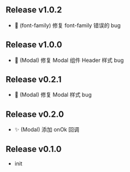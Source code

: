 ## Release v1.0.2
- 🐛 (font-family) 修复 font-family 错误的 bug

## Release v1.0.0
- 🐛 (Modal) 修复 Modal 组件 Header 样式 bug

## Release v0.2.1
- 🐛 (Modal) 修复 Modal 样式 bug

## Release v0.2.0
- ✨ (Modal) 添加 onOk 回调

## Release v0.1.0
- init


